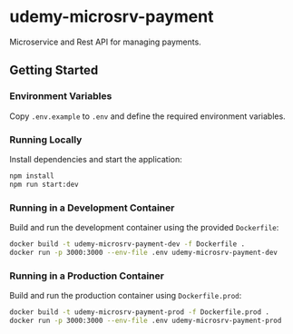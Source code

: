 # udemy-microsrv-payment

Microservice and Rest API for managing payments.

## Getting Started

### Environment Variables

Copy `.env.example` to `.env` and define the required environment variables.

### Running Locally

Install dependencies and start the application:

```bash
npm install
npm run start:dev
```

### Running in a Development Container

Build and run the development container using the provided `Dockerfile`:

```bash
docker build -t udemy-microsrv-payment-dev -f Dockerfile .
docker run -p 3000:3000 --env-file .env udemy-microsrv-payment-dev
```

### Running in a Production Container

Build and run the production container using `Dockerfile.prod`:

```bash
docker build -t udemy-microsrv-payment-prod -f Dockerfile.prod .
docker run -p 3000:3000 --env-file .env udemy-microsrv-payment-prod
```
